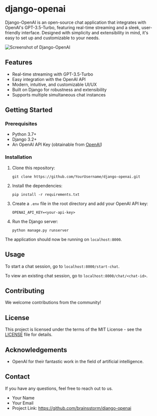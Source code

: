 # django-openai

Django-OpenAI is an open-source chat application that integrates with OpenAI's GPT-3.5-Turbo, featuring real-time streaming and a sleek, user-friendly interface. Designed with simplicity and extensibility in mind, it's easy to set up and customizable to your needs.

![Screenshot of Django-OpenAI](https://i.ibb.co/7zfCg2p/Django-Open-AI.png)

## Features

- Real-time streaming with GPT-3.5-Turbo
- Easy integration with the OpenAI API
- Modern, intuitive, and customizable UI/UX
- Built on Django for robustness and extensibility
- Supports multiple simultaneous chat instances

## Getting Started

### Prerequisites

- Python 3.7+
- Django 3.2+
- An OpenAI API Key (obtainable from [OpenAI](https://www.openai.com/))

### Installation

1. Clone this repository:

    ```shell
    git clone https://github.com/YourUsername/django-openai.git
    ```

2. Install the dependencies:

    ```shell
    pip install -r requirements.txt
    ```

3. Create a `.env` file in the root directory and add your OpenAI API key:

    ```shell
    OPENAI_API_KEY=<your-api-key>
    ```

4. Run the Django server:

    ```shell
    python manage.py runserver
    ```

The application should now be running on `localhost:8000`.

## Usage

To start a chat session, go to `localhost:8000/start-chat`.

To view an existing chat session, go to `localhost:8000/chat/<chat-id>`.

## Contributing

We welcome contributions from the community!

## License

This project is licensed under the terms of the MIT License - see the [LICENSE](LICENSE) file for details.

## Acknowledgements

- OpenAI for their fantastic work in the field of artificial intelligence.

## Contact

If you have any questions, feel free to reach out to us.

- Your Name
- Your Email
- Project Link: https://github.com/brainsstorm/django-openai
